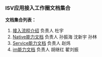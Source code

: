 ### ISV应用接入工作圈文档集合


**文档集合列表：**     
1. [接入流程介绍](./howto/index.md) 负责人 杜宇     
2. [Native能力文档](./native/index.md) 负责人 孙振海 沈新宇 孙林      
3. [Service能力文档](./service/index.md) 负责人 赵炜     
4. [im能力文档](./im/index.md) 负责人 胡继红 翟刘振      
